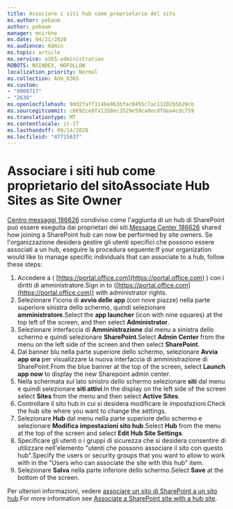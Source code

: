 ```yaml
---
title: Associare i siti hub come proprietario del sito
ms.author: pebaum
author: pebaum
manager: mnirkhe
ms.date: 04/21/2020
ms.audience: Admin
ms.topic: article
ms.service: o365-administration
ROBOTS: NOINDEX, NOFOLLOW
localization_priority: Normal
ms.collection: Adm_O365
ms.custom:
- "9000717"
- "2638"
ms.openlocfilehash: 9dd2faff114be063bfac0455c7ac13202b5b20cb
ms.sourcegitcommit: c6692ce0fa1358ec3529e59ca0ecdfdea4cdc759
ms.translationtype: MT
ms.contentlocale: it-IT
ms.lasthandoff: 09/14/2020
ms.locfileid: "47715637"
---
```

# <a name="associate-hub-sites-as-site-owner"></a><span data-ttu-id="5e4c8-102">Associare i siti hub come proprietario del sito</span><span class="sxs-lookup"><span data-stu-id="5e4c8-102">Associate Hub Sites as Site Owner</span></span>

<span data-ttu-id="5e4c8-103">[Centro messaggi 186626](https://admin.microsoft.com/Adminportal/Home?source=applauncher#/MessageCenter?id=MC186626) condiviso come l'aggiunta di un hub di SharePoint può essere eseguita dai proprietari dei siti.</span><span class="sxs-lookup"><span data-stu-id="5e4c8-103">[Message Center 186626](https://admin.microsoft.com/Adminportal/Home?source=applauncher#/MessageCenter?id=MC186626) shared how joining a SharePoint hub can now be performed by site owners.</span></span> <span data-ttu-id="5e4c8-104">Se l'organizzazione desidera gestire gli utenti specifici che possono essere associati a un hub, eseguire la procedura seguente:</span><span class="sxs-lookup"><span data-stu-id="5e4c8-104">If your organization would like to manage specific individuals that can associate to a hub, follow these steps:</span></span> 

1. <span data-ttu-id="5e4c8-105">Accedere a ( [https://portal.office.com](https://portal.office.com) ) con i diritti di amministratore.</span><span class="sxs-lookup"><span data-stu-id="5e4c8-105">Sign in to ([https://portal.office.com](https://portal.office.com)) with administrator rights.</span></span>
2. <span data-ttu-id="5e4c8-106">Selezionare l'icona di **avvio delle app** (con nove piazze) nella parte superiore sinistra dello schermo, quindi selezionare **amministratore**.</span><span class="sxs-lookup"><span data-stu-id="5e4c8-106">Select the **app launcher** (icon with nine squares) at the top left of the screen, and then select **Administrator**.</span></span>
3. <span data-ttu-id="5e4c8-107">Selezionare interfaccia di **Amministrazione** dal menu a sinistra dello schermo e quindi selezionare **SharePoint**.</span><span class="sxs-lookup"><span data-stu-id="5e4c8-107">Select **Admin Center** from the menu on the left side of the screen and then select **SharePoint**.</span></span>
4. <span data-ttu-id="5e4c8-108">Dal banner blu nella parte superiore dello schermo, selezionare **Avvia app ora** per visualizzare la nuova interfaccia di amministrazione di SharePoint.</span><span class="sxs-lookup"><span data-stu-id="5e4c8-108">From the blue banner at the top of the screen, select **Launch app now** to display the new Sharepoint admin center.</span></span>
5. <span data-ttu-id="5e4c8-109">Nella schermata sul lato sinistro dello schermo selezionare **siti** dal menu e quindi selezionare **siti attivi**.</span><span class="sxs-lookup"><span data-stu-id="5e4c8-109">In the display on the left side of the screen select **Sites** from the menu and then select **Active Sites**.</span></span>
6. <span data-ttu-id="5e4c8-110">Controllare il sito hub in cui si desidera modificare le impostazioni.</span><span class="sxs-lookup"><span data-stu-id="5e4c8-110">Check the hub site where you want to change the settings.</span></span>
7. <span data-ttu-id="5e4c8-111">Selezionare **Hub** dal menu nella parte superiore dello schermo e selezionare **Modifica impostazioni sito hub**.</span><span class="sxs-lookup"><span data-stu-id="5e4c8-111">Select **Hub** from the menu at the top of the screen and select **Edit Hub Site Settings**.</span></span>
8. <span data-ttu-id="5e4c8-112">Specificare gli utenti o i gruppi di sicurezza che si desidera consentire di utilizzare nell'elemento "utenti che possono associare il sito con questo hub".</span><span class="sxs-lookup"><span data-stu-id="5e4c8-112">Specify the users or security groups that you want to allow to work with in the "Users who can associate the site with this hub" item.</span></span>
9. <span data-ttu-id="5e4c8-113">Selezionare **Salva** nella parte inferiore dello schermo.</span><span class="sxs-lookup"><span data-stu-id="5e4c8-113">Select **Save** at the bottom of the screen.</span></span>

<span data-ttu-id="5e4c8-114">Per ulteriori informazioni, vedere [associare un sito di SharePoint a un sito hub](https://support.office.com/article/associate-a-sharepoint-site-with-a-hub-site-ae0009fd-af04-4d3d-917d-88edb43efc05).</span><span class="sxs-lookup"><span data-stu-id="5e4c8-114">For more information see [Associate a SharePoint site with a hub site](https://support.office.com/article/associate-a-sharepoint-site-with-a-hub-site-ae0009fd-af04-4d3d-917d-88edb43efc05).</span></span> 